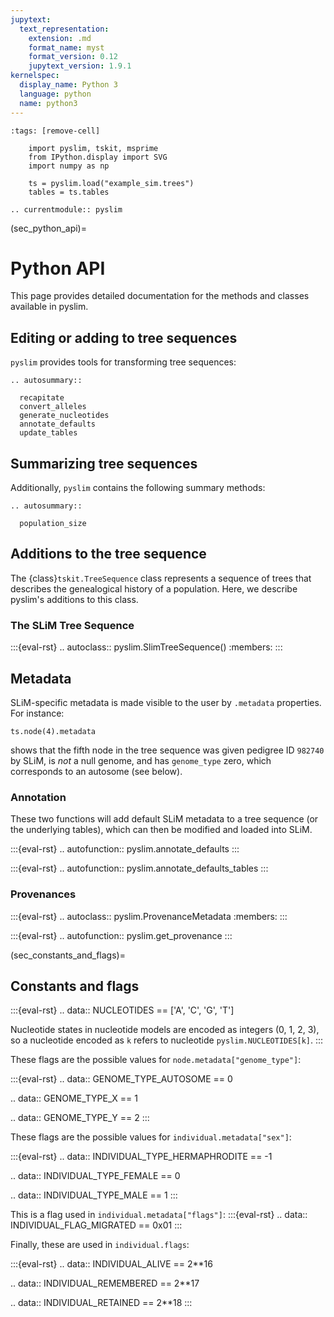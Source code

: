 ```yaml
---
jupytext:
  text_representation:
    extension: .md
    format_name: myst
    format_version: 0.12
    jupytext_version: 1.9.1
kernelspec:
  display_name: Python 3
  language: python
  name: python3
---
```


```{code-cell}
:tags: [remove-cell]

    import pyslim, tskit, msprime
    from IPython.display import SVG
    import numpy as np

    ts = pyslim.load("example_sim.trees")
    tables = ts.tables
```

```{eval-rst}
.. currentmodule:: pyslim
```


(sec_python_api)=

# Python API

This page provides detailed documentation for the methods and classes
available in pyslim.

## Editing or adding to tree sequences

``pyslim`` provides tools for transforming tree sequences:


```{eval-rst}
.. autosummary::

  recapitate
  convert_alleles
  generate_nucleotides
  annotate_defaults
  update_tables
```

## Summarizing tree sequences

Additionally, ``pyslim`` contains the following summary methods:

```{eval-rst}
.. autosummary::

  population_size
```


## Additions to the tree sequence

The {class}`tskit.TreeSequence` class represents a sequence of trees
that describes the genealogical history of a population.
Here, we describe pyslim's additions to this class.


### The SLiM Tree Sequence


:::{eval-rst}
.. autoclass:: pyslim.SlimTreeSequence()
    :members:
:::


## Metadata

SLiM-specific metadata is made visible to the user by ``.metadata`` properties.
For instance:
```{code-cell}
ts.node(4).metadata
```
shows that the fifth node in the tree sequence was given pedigree ID ``982740`` by SLiM,
is *not* a null genome, and has ``genome_type`` zero, which corresponds to an autosome 
(see below).


### Annotation

These two functions will add default SLiM metadata to a tree sequence (or the
underlying tables), which can then be modified and loaded into SLiM.

:::{eval-rst}
.. autofunction:: pyslim.annotate_defaults
:::

:::{eval-rst}
.. autofunction:: pyslim.annotate_defaults_tables
:::


### Provenances

:::{eval-rst}
.. autoclass:: pyslim.ProvenanceMetadata
   :members:
:::

:::{eval-rst}
.. autofunction:: pyslim.get_provenance
:::


(sec_constants_and_flags)=

## Constants and flags


:::{eval-rst}
.. data:: NUCLEOTIDES == ['A', 'C', 'G', 'T']

   Nucleotide states in nucleotide models are encoded as integers (0, 1, 2, 3),
   so a nucleotide encoded as ``k`` refers to nucleotide
   ``pyslim.NUCLEOTIDES[k]``.
:::

These flags are the possible values for ``node.metadata["genome_type"]``:

:::{eval-rst}
.. data:: GENOME_TYPE_AUTOSOME == 0

.. data:: GENOME_TYPE_X == 1

.. data:: GENOME_TYPE_Y == 2
:::


These flags are the possible values for ``individual.metadata["sex"]``:

:::{eval-rst}
.. data:: INDIVIDUAL_TYPE_HERMAPHRODITE == -1

.. data:: INDIVIDUAL_TYPE_FEMALE == 0

.. data:: INDIVIDUAL_TYPE_MALE == 1
:::

This is a flag used in ``individual.metadata["flags"]``:
:::{eval-rst}
.. data:: INDIVIDUAL_FLAG_MIGRATED == 0x01
:::

Finally, these are used in ``individual.flags``:

:::{eval-rst}
.. data:: INDIVIDUAL_ALIVE == 2**16

.. data:: INDIVIDUAL_REMEMBERED == 2**17

.. data:: INDIVIDUAL_RETAINED == 2**18
:::

